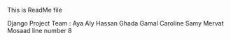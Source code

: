 This is ReadMe file

Django Project Team :
Aya Aly Hassan
Ghada Gamal
Caroline Samy
Mervat Mosaad
line number 8
